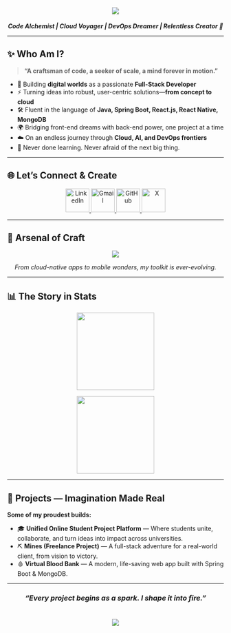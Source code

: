 <!-- Header -->
<h1 align="center">
  <img src="https://capsule-render.vercel.app/api?type=waving&color=0:00C2FF,100:7A00FF&height=150&section=header&text=Hey,%20I'm%20Parth%20👨‍💻&fontSize=40&fontColor=ffffff" />
</h1>

<p align="center">
  <em>
    <b>Code Alchemist | Cloud Voyager | DevOps Dreamer | Relentless Creator 🚀</b>
  </em>
</p>

---

## ✨ Who Am I?

> **“A craftsman of code, a seeker of scale, a mind forever in motion.”**

- 🌌 Building **digital worlds** as a passionate **Full-Stack Developer**
- ⚡ Turning ideas into robust, user-centric solutions—**from concept to cloud**
- 🛠️ Fluent in the language of **Java, Spring Boot, React.js, React Native, MongoDB**
- 🌍 Bridging front-end dreams with back-end power, one project at a time
- ☁️ On an endless journey through **Cloud, AI, and DevOps frontiers**
- 🚀 Never done learning. Never afraid of the next big thing.

---

## 🌐 Let’s Connect & Create

<p align="center">
  <a href="https://www.linkedin.com/in/parthbhende/" target="_blank">
    <img src="https://img.icons8.com/color/96/000000/linkedin.png" width="55" alt="LinkedIn"/>
  </a>
  <a href="mailto:parthbhende11@gmail.com" target="_blank">
    <img src="https://img.icons8.com/color/96/000000/gmail-new.png" width="55" alt="Gmail"/>
  </a>
  <a href="https://github.com/parth11-c" target="_blank">
    <img src="https://img.icons8.com/material-outlined/96/000000/github.png" width="55" alt="GitHub"/>
  </a>
  <a href="https://x.com" target="_blank">
    <img src="https://img.icons8.com/ios-filled/96/1DA1F2/twitter.png" width="55" alt="X"/>
  </a>
</p>

---

## 🧰 Arsenal of Craft

<p align="center">
  <img src="https://skillicons.dev/icons?i=java,spring,mysql,mongodb,react,reactnative,expo,aws,docker,supabase,git,github,postman,js&perline=8" />
</p>
<p align="center">
  <i>From cloud-native apps to mobile wonders, my toolkit is ever-evolving.</i>
</p>

---

## 📊 The Story in Stats

<p align="center">
  <img height="180" src="https://github-readme-stats.vercel.app/api/top-langs/?username=parth11-c&layout=compact&theme=tokyonight&hide_border=true" />
</p>
<p align="center">
  <img height="180" src="https://github-readme-streak-stats.herokuapp.com/?user=parth11-c&theme=tokyonight&hide_border=true" />
</p>

---

## 🚀 Projects — Imagination Made Real

**Some of my proudest builds:**

- 🎓 <b>Unified Online Student Project Platform</b> — Where students unite, collaborate, and turn ideas into impact across universities.
- ⛏ <b>Mines (Freelance Project)</b> — A full-stack adventure for a real-world client, from vision to victory.
- 🩸 <b>Virtual Blood Bank</b> — A modern, life-saving web app built with Spring Boot & MongoDB.

---

<h3 align="center"><i>“Every project begins as a spark. I shape it into fire.”</i></h3>

<!-- Footer -->
<h1 align="center">
  <img src="https://capsule-render.vercel.app/api?type=waving&color=0:7A00FF,100:00C2FF&height=120&section=footer"/>
</h1>
